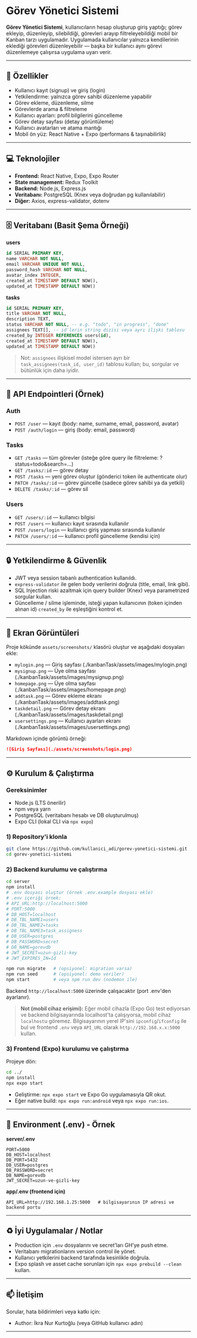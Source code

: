 # Görev Yönetici Sistemi

**Görev Yönetici Sistemi**, kullanıcıların hesap oluşturup giriş yaptığı; görev ekleyip, düzenleyip, silebildiği, görevleri arayıp filtreleyebildiği mobil bir Kanban tarzı uygulamadır. Uygulamada kullanıcılar yalnızca kendilerinin eklediği görevleri düzenleyebilir — başka bir kullanıcı aynı görevi düzenlemeye çalışırsa uygulama uyarı verir.

---

## 🚀 Özellikler

* Kullanıcı kayıt (signup) ve giriş (login)
* Yetkilendirme: yalnızca görev sahibi düzenleme yapabilir
* Görev ekleme, düzenleme, silme
* Görevlerde arama & filtreleme
* Kullanıcı ayarları: profil bilgilerini güncelleme
* Görev detay sayfası (detay görüntüleme)
* Kullanıcı avatarları ve atama mantığı
* Mobil ön yüz: React Native + Expo (performans & taşınabilirlik)

---

## 💻 Teknolojiler

* **Frontend:** React Native, Expo, Expo Router
* **State management:** Redux Toolkit
* **Backend:** Node.js, Express.js
* **Veritabanı:** PostgreSQL (Knex veya doğrudan pg kullanılabilir)
* **Diğer:** Axios, express-validator, dotenv


---

## 🗄 Veritabanı (Basit Şema Örneği)

**users**

```sql
id SERIAL PRIMARY KEY,
name VARCHAR NOT NULL,
email VARCHAR UNIQUE NOT NULL,
password_hash VARCHAR NOT NULL,
avatar_index INTEGER,
created_at TIMESTAMP DEFAULT NOW(),
updated_at TIMESTAMP DEFAULT NOW()
```

**tasks**

```sql
id SERIAL PRIMARY KEY,
title VARCHAR NOT NULL,
description TEXT,
status VARCHAR NOT NULL, -- e.g. "todo", "in progress", "done"
assignees TEXT[], -- id'lerin string dizisi veya ayrı ilişki tablosu
created_by INTEGER REFERENCES users(id),
created_at TIMESTAMP DEFAULT NOW(),
updated_at TIMESTAMP DEFAULT NOW()
```

> Not: `assignees` ilişkisel model istersen ayrı bir `task_assignees(task_id, user_id)` tablosu kullan; bu, sorgular ve bütünlük için daha iyidir.

---

## 📌 API Endpointleri (Örnek)

### Auth

* `POST /user` — kayıt (body: name, surname, email, password, avatar)
* `POST /auth/login` — giriş (body: email, password)

### Tasks

* `GET /tasks` — tüm görevler (isteğe göre query ile filtreleme: ?status=todo&search=...)
* `GET /tasks/:id` — görev detay
* `POST /tasks` — yeni görev oluştur (gönderici token ile authenticate olur)
* `PATCH /tasks/:id` — görev güncelle (sadece görev sahibi ya da yetkili)
* `DELETE /tasks/:id` — görev sil

### Users

* `GET /users/:id` — kullanıcı bilgisi
* `POST /users` — kullanıcı kayıt sırasında kullanılır
* `POST /users/login` — kullanıcı giriş yapması sırasında kullanılır 
* `PATCH /users/:id` — kullanıcı profil güncelleme (kendisi için)

---

## 🔒 Yetkilendirme & Güvenlik

* JWT veya session tabanlı authentication kullanıldı.
* `express-validator` ile gelen body verilerini doğrula (title, email, link gibi).
* SQL Injection riski azaltmak için query builder (Knex) veya parametrized sorgular kullan.
* Güncelleme / silme işleminde, isteği yapan kullanıcının (token içinden alınan id) `created_by` ile eşleştiğini kontrol et.

---

## 📸 Ekran Görüntüleri

Proje kökünde `assets/screenshots/` klasörü oluştur ve aşağıdaki dosyaları ekle:

* `mylogin.png` — Giriş sayfası (./kanbanTask/assets/images/mylogin.png)
* `mysignup.png` — Üye olma sayfası (./kanbanTask/assets/images/mysignup.png)
* `homepage.png` — Üye olma sayfası (./kanbanTask/assets/images/homepage.png)
* `addtask.png` — Görev ekleme ekranı (./kanbanTask/assets/images/addtask.png)
* `taskdetail.png` — Görev detay ekranı (./kanbanTask/assets/images/taskdetail.png)
* `usersettings.png` — Kullanıcı ayarları ekranı (./kanbanTask/assets/images/usersettings.png)

Markdown içinde görüntü örneği:

```md
![Giriş Sayfası](./assets/screenshots/login.png)
```

---

## ⚙️ Kurulum & Çalıştırma

### Gereksinimler

* Node.js (LTS önerilir)
* npm veya yarn
* PostgreSQL (veritabanı hesabı ve DB oluşturulmuş)
* Expo CLI (lokal CLI via `npx expo`)

### 1) Repository'i klonla

```bash
git clone https://github.com/kullanici_adi/gorev-yonetici-sistemi.git
cd gorev-yonetici-sistemi
```

### 2) Backend kurulumu ve çalıştırma

```bash
cd server
npm install
# .env dosyası oluştur (örnek .env.example dosyası ekle)
# .env içeriği örnek:
# API_URL:http://localhost:5000
# PORT:5000
# DB_HOST=localhost
# DB_TBL_NAME1=users    
# DB_TBL_NAME2=tasks
# DB_TBL_NAME3=task_assigness
# DB_USER=postgres
# DB_PASSWORD=secret
# DB_NAME=gorevdb
# JWT_SECRET=uzun-gizli-key
# JWT_EXPIRES_IN=1d

npm run migrate   # (opsiyonel: migration varsa)
npm run seed      # (opsiyonel: demo veriler)
npm start         # veya npm run dev (nodemon ile)
```

Backend `http://localhost:5000` üzerinde çalışacaktır (port .env'den ayarlanır).

> **Not (mobil cihaz erişimi):** Eğer mobil cihazla (Expo Go) test ediyorsan ve backend bilgisayarında localhost'ta çalışıyorsa, mobil cihaz `localhost`u göremez. Bilgisayarının yerel IP'sini `ipconfig`/`ifconfig` ile bul ve frontend `.env` veya `API_URL` olarak `http://192.168.x.x:5000` kullan.

### 3) Frontend (Expo) kurulumu ve çalıştırma

Projeye dön:

```bash
cd ../
npm install
npx expo start
```

* Geliştirme: `npx expo start` ve Expo Go uygulamasıyla QR okut.
* Eğer native build: `npx expo run:android` veya `npx expo run:ios`.

---

## 📁 Environment (.env) - Örnek

**server/.env**

```
PORT=5000
DB_HOST=localhost
DB_PORT=5432
DB_USER=postgres
DB_PASSWORD=secret
DB_NAME=gorevdb
JWT_SECRET=uzun-ve-gizli-key
```

**app/.env (frontend için)**

```
API_URL=http://192.168.1.25:5000   # bilgisayarının IP adresi ve backend portu
```


---

## ♻️ İyi Uygulamalar / Notlar

* Production için `.env` dosyalarını ve secret’ları GH’ye push etme.
* Veritabanı migrationlarını version control ile yönet.
* Kullanıcı yetkilerini backend tarafında kesinlikle doğrula.
* Expo splash ve asset cache sorunları için `npx expo prebuild --clean` kullan.

---

## 📫 İletişim

Sorular, hata bildirimleri veya katkı için:

* Author: İkra Nur Kurtoğlu (veya GitHub kullanıcı adın)

---

